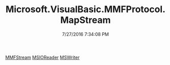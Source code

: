 ﻿---
title: Microsoft.VisualBasic.MMFProtocol.MapStream
date: 7/27/2016 7:34:08 PM
---

[MMFStream](T-Microsoft.VisualBasic.MMFProtocol.MapStream.MMFStream.html)
[MSIOReader](T-Microsoft.VisualBasic.MMFProtocol.MapStream.MSIOReader.html)
[MSWriter](T-Microsoft.VisualBasic.MMFProtocol.MapStream.MSWriter.html)
